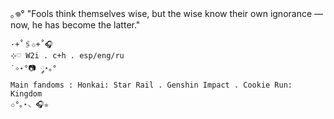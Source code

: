 <img src="https://komarev.com/ghpvc/?username=S-sangre-e&style=flat-square&violet=violet" alt=""/>

｡𖦹° "Fools think themselves wise, but the wise know their own ignorance — now, he has become the latter."

    ·+˚🖇️✩+˚🎧
    ⊹♡ W2i . c+h . esp/eng/ru
    ˙✧˖°📷 ༘⋆｡°
    Main fandoms : Honkai: Star Rail . Genshin Impact . Cookie Run: Kingdom 
    ✩°｡⋆⸜ 🎧✮
